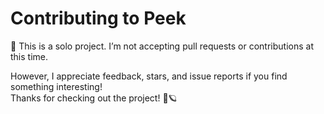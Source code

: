 # Contributing to Peek

🚫 This is a solo project. I’m not accepting pull requests or contributions at this time.

However, I appreciate feedback, stars, and issue reports if you find something interesting!  
Thanks for checking out the project! 🚀🪐